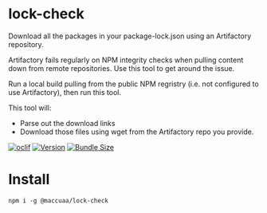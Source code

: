 # lock-check

Download all the packages in your package-lock.json using an Artifactory repository.

Artifactory fails regularly on NPM integrity checks when pulling content down from remote repositories. Use this tool to get around the issue.

Run a local build pulling from the public NPM regristry (i.e. not configured to use Artifactory), then run this tool.

This tool will:

- Parse out the download links
- Download those files using wget from the Artifactory repo you provide.

[![oclif](https://img.shields.io/badge/cli-oclif-brightgreen.svg)](https://oclif.io)
[![Version](https://badgen.net/npm/v/@maccuaa/lock-check)](https://npmjs.org/package/@maccuaa/lock-check)
[![Bundle Size](https://badgen.net/bundlephobia/minzip/@maccuaa/lock-check)](https://npmjs.org/package/@maccuaa/lock-check)

# Install

```shell
npm i -g @maccuaa/lock-check
```

<!-- toc -->
